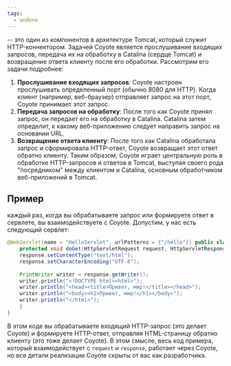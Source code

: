 ```yaml
---
tags:
  - undone
---
```


--
 это один из компонентов в архитектуре Tomcat, который служит HTTP-коннектором. Задачей Coyote является прослушивание входящих запросов, передача их на обработку в Catalina (сердце Tomcat) и возвращение ответа клиенту после его обработки.
 Рассмотрим его задачи подробнее: 
 1. **Прослушивание входящих запросов**: Coyote настроен прослушивать определенный порт (обычно 8080 для HTTP). Когда клиент (например, веб-браузер) отправляет запрос на этот порт, Coyote принимает этот запрос. 
 2. **Передача запросов на обработку**: После того как Coyote принял запрос, он передает его на обработку в Catalina. Catalina затем определит, к какому веб-приложению следует направить запрос на основании URL. 
 3. **Возвращение ответа клиенту**: После того как Catalina обработала запрос и сформировала HTTP-ответ, Coyote возвращает этот ответ обратно клиенту. Таким образом, Coyote играет центральную роль в обработке HTTP-запросов и ответов в Tomcat, выступая своего рода "посредником" между клиентом и Catalina, основным обработчиком веб-приложений в Tomcat.

## Пример

каждый раз, когда вы обрабатываете запрос или формируете ответ в сервлете, вы взаимодействуете с Coyote. Допустим, у нас есть следующий сервлет:

```java
@WebServlet(name = "HelloServlet", urlPatterns = {"/hello"}) public class HelloServlet extends HttpServlet { 
	protected void doGet(HttpServletRequest request, HttpServletResponse response) throws ServletException, IOException { 
	response.setContentType("text/html"); 
	response.setCharacterEncoding("UTF-8"); 
	
	PrintWriter writer = response.getWriter(); 
	writer.println("<!DOCTYPE html><html>"); 
	writer.println("<head><title>Привет, мир!</title></head>"); 
	writer.println("<body><h1>Привет, мир!</h1></body>"); 
	writer.println("</html>"); 
	} 
}
```
В этом коде вы обрабатываете входящий HTTP-запрос (это делает Coyote) и формируете HTTP-ответ, отправляя HTML-страницу обратно клиенту (это тоже делает Coyote). В этом смысле, весь код примера, который взаимодействует с `request` и `response`, работает через Coyote, но все детали реализации Coyote скрыты от вас как разработчика.